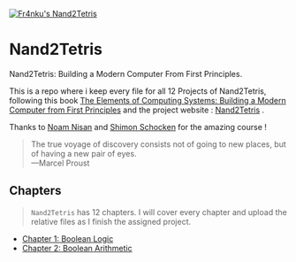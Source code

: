 
<a href="https://www.nand2tetris.org/"><img src="https://d3njjcbhbojbot.cloudfront.net/api/utilities/v1/imageproxy/https://d15cw65ipctsrr.cloudfront.net/32/effec0907511e4ba44bb6973b9260b/COURSE_IMAGE.png?s=200" title="Fr4nku's Nand2Tetris" alt="Fr4nku's Nand2Tetris"></a>
# Nand2Tetris
Nand2Tetris: Building a Modern Computer From First Principles.<br/>


This is a repo where i keep every file for all 12 Projects of Nand2Tetris, 
following this book [The Elements of Computing Systems: Building a Modern Computer from First Principles](https://www.amazon.it/Elements-Computing-Systems-Building-Principles/dp/0262640686) 
and the project website : [Nand2Tetris](https://www.nand2tetris.org) .<br/>


Thanks to [Noam Nisan](https://www.cs.huji.ac.il/~noam/) and [Shimon Schocken](https://www.shimonschocken.com/)  for the amazing course ! <br/>


> The true voyage of discovery consists not of going to new places, but of having a new pair of eyes. <br/>
> —Marcel Proust


## Chapters
> `Nand2Tetris` has 12 chapters. 
 I will cover every chapter and upload the relative files  as I finish the assigned project.
- [Chapter 1: Boolean Logic](https://github.com/fr4nku/nand2tetris/tree/master/Project%201)
- [Chapter 2: Boolean Arithmetic](https://github.com/fr4nku/nand2tetris/tree/master/Project%202)
